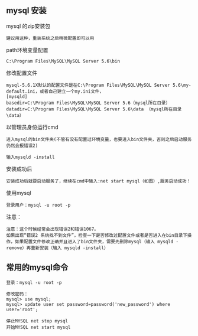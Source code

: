 

## mysql 安装


mysql 的zip安装包

	建议用这种，重装系统之后稍微配置即可以用

path环境变量配置

	C:\Program Files\MySQL\MySQL Server 5.6\bin 

修改配置文件

	mysql-5.6.1X默认的配置文件是在C:\Program Files\MySQL\MySQL Server 5.6\my-default.ini，或者自己建立一个my.ini文件，
	[mysqld] 
	basedir=C:\Program Files\MySQL\MySQL Server 5.6（mysql所在目录） 
	datadir=C:\Program Files\MySQL\MySQL Server 5.6\data （mysql所在目录\data）

以管理员身份运行cmd
	
	进入mysql的bin文件夹(不管有没有配置过环境变量，也要进入bin文件夹，否则之后启动服务仍然会报错误2)

	输入mysqld -install

安装成功后

	安装成功后就要启动服务了，继续在cmd中输入:net start mysql（如图）,服务启动成功！

使用mysql

	登录用户：mysql -u root -p
	

注意：
	
	注意：这个时候经常会出现错误2和错误1067。
	如果出现“错误2 系统找不到文件”，检查一下是否修改过配置文件或者是否进入在bin目录下操作，如果配置文件修改正确并且进入了bin文件夹，需要先删除mysql（输入 mysqld -remove）再重新安装（输入 mysqld -install）


## 常用的mysql命令

	登录：mysql -u root -p 

 	修改密码：
	mysql> use mysql; 
	mysql> update user set password=password('new_password') where user='root'; 

	停止MYSQL net stop mysql 
	开始MYSQL net start mysql